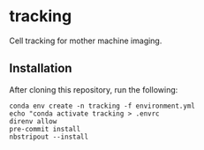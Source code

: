 # tracking
Cell tracking for mother machine imaging.

## Installation
After cloning this repository, run the following:
```
conda env create -n tracking -f environment.yml
echo "conda activate tracking > .envrc
direnv allow
pre-commit install
nbstripout --install
```
